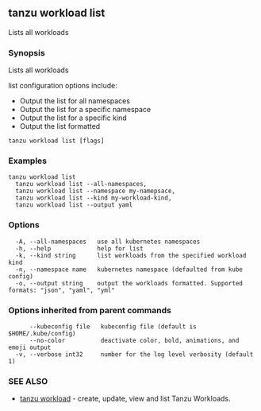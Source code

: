 ## tanzu workload list

Lists all workloads

### Synopsis

Lists all workloads
		
list configuration options include:
- Output the list for all namespaces
- Output the list for a specific namespace
- Output the list for a specific kind
- Output the list formatted

```
tanzu workload list [flags]
```

### Examples

```
tanzu workload list
  tanzu workload list --all-namespaces,
  tanzu workload list --namespace my-namepsace,		
  tanzu workload list --kind my-workload-kind,		
  tanzu workload list --output yaml
```

### Options

```
  -A, --all-namespaces   use all kubernetes namespaces
  -h, --help             help for list
  -k, --kind string      list workloads from the specified workload kind
  -n, --namespace name   kubernetes namespace (defaulted from kube config)
  -o, --output string    output the workloads formatted. Supported formats: "json", "yaml", "yml"
```

### Options inherited from parent commands

```
      --kubeconfig file   kubeconfig file (default is $HOME/.kube/config)
      --no-color          deactivate color, bold, animations, and emoji output
  -v, --verbose int32     number for the log level verbosity (default 1)
```

### SEE ALSO

* [tanzu workload](tanzu_workload.md)	 - create, update, view and list Tanzu Workloads.

